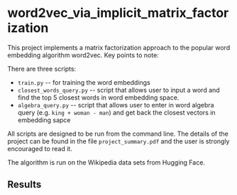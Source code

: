 # word2vec_via_implicit_matrix_factorization

This project implements a matrix factorization approach to the popular word embedding algorithm word2vec. Key points to note: 

There are three scripts: 
* `train.py` -- for training the word embeddings
* `closest_words_query.py` -- script that allows user to input a word and find the top 5 closest words in word embedding space. 
* `algebra_query.py` -- script that allows user to enter in word algebra query (e.g. `king + woman - man`) and get back the closest vectors in embedding sapce 

All scripts are designed to be run from the command line. The details of the project can be found in the file `project_summary.pdf` and the user is strongly encouraged to read it. 


The algorithm is run on the Wikipedia data sets from Hugging Face.

## Results 



